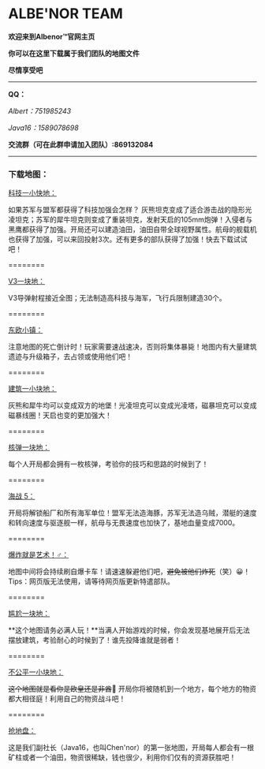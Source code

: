 # ALBE'NOR   TEAM
**欢迎来到Albenor™官网主页**

 **你可以在这里下载属于我们团队的地图文件**
 
 **尽情享受吧**

------------
**QQ：**


*Albert：751985243*


*Java16：1589078698*

**交流群（可在此群申请加入团队）:869132084**

------------
###  下载地图：
[科技一小快地：][科技一小快地：]


[科技一小快地：]: https://wwop.lanzoul.com/iany517b1qif "科技一小快地："
如果苏军与盟军都获得了科技加强会怎样？
灰熊坦克变成了适合游击战的隐形光凌坦克；苏军的犀牛坦克则变成了重装坦克，发射天启的105mm炮弹！入侵者与黑鹰都获得了加强。开局还可以建造油田，油田自带全球视野属性。航母的舰载机也获得了加强，可以来回投射3次。还有更多的部队获得了加强！快去下载试试吧！

========


[V3一块地：][V3一块地：]


[V3一块地：]: https://wwop.lanzoul.com/iFHQ717axsid "V3一块地："
V3导弹射程接近全图；无法制造高科技与海军，飞行兵限制建造30个。

========

[东欧小镇：][东欧小镇：]


[东欧小镇：]: https://wwop.lanzoul.com/inIx717ayn7i "东欧小镇"
注意地图的死亡倒计时！玩家需要速战速决，否则将集体暴毙！地图内有大量建筑遗迹与升级箱子，去占领或使用他们吧！


========

[建筑一小块地：][建筑一小块地]

[建筑一小块地]: https://wwop.lanzoul.com/iQWgr17az58h "建筑一小块地"
灰熊和犀牛均可以变成双方的地堡！光凌坦克可以变成光凌塔，磁暴坦克可以变成磁暴线圈！天启也变的更加强大！


========

[核弹一块地：][核弹一块地]

[核弹一块地]: https://wwop.lanzoul.com/iI6Cu17azd1i "核弹一块地"
每个人开局都会拥有一枚核弹，考验你的技巧和思路的时候到了！


========

[海战 5：][海战 5：]


[海战 5：]: https://wwop.lanzoul.com/iY54P17azk1a "海战 5："
开局将解锁船厂和所有海军单位！盟军无法造海豚，苏军无法造乌贼，潜艇的速度和转向速度与驱逐舰一样，航母与无畏速度也加快了，基地血量变成7000。


========

[爆炸就是艺术！♂：][爆炸一块地]


[爆炸一块地]: https://wwop.lanzoul.com/iT3nT17b04ih "爆炸一块地"
地图中间将会持续刷自爆卡车！请速速躲避他们吧，~~避免被他们炸死~~（笑）😀！Tips：网页版无法使用，请等待网页版更新特遣部队。


========

[尴尬一块地：][尴尬一块地]


[尴尬一块地]: https://wwop.lanzoul.com/iF5uy17b0k0f "尴尬一块地"
**这个地图请务必满人玩！**当满人开始游戏的时候，你会发现基地展开后无法摆放建筑，考验耐心的时候到了！谁先投降谁就是弱者！


========

[不公平一小块地：][不公平一小块地：]


[不公平一小块地：]: https://wwop.lanzoul.com/iWYaM17b0zdi "不公平一小块地："
~~这个地图就是看你是欧皇还是非酋~~🐶
开局你将被随机到一个地方，每个地方的物资都大相径庭！利用自己的物资战斗吧！


========

[抢地盘：][抢地盘：]


[抢地盘：]: https://wwop.lanzoul.com/ispcb17b1iih "抢地盘："
这是我们副社长（Java16，也叫Chen'nor）的第一张地图，开局每人都会有一根矿柱或者一个油田，物资很稀缺，钱也很少，利用你们仅有的资源获胜吧！


